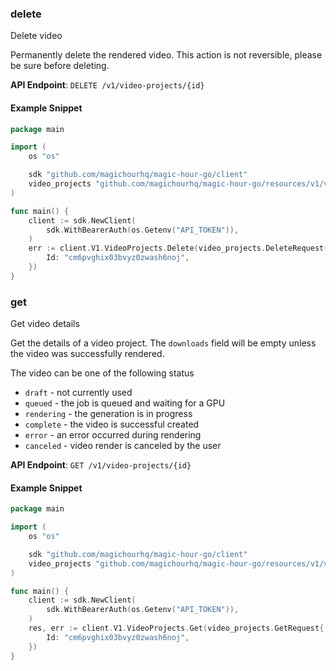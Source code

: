 
### delete <a name="delete"></a>
Delete video

Permanently delete the rendered video. This action is not reversible, please be sure before deleting.

**API Endpoint**: `DELETE /v1/video-projects/{id}`

#### Example Snippet

```go
package main

import (
	os "os"

	sdk "github.com/magichourhq/magic-hour-go/client"
	video_projects "github.com/magichourhq/magic-hour-go/resources/v1/video_projects"
)

func main() {
	client := sdk.NewClient(
		sdk.WithBearerAuth(os.Getenv("API_TOKEN")),
	)
	err := client.V1.VideoProjects.Delete(video_projects.DeleteRequest{
		Id: "cm6pvghix03bvyz0zwash6noj",
	})
}

```

### get <a name="get"></a>
Get video details

Get the details of a video project. The `downloads` field will be empty unless the video was successfully rendered.

The video can be one of the following status
- `draft` - not currently used
- `queued` - the job is queued and waiting for a GPU
- `rendering` - the generation is in progress
- `complete` - the video is successful created
- `error` - an error occurred during rendering
- `canceled` - video render is canceled by the user


**API Endpoint**: `GET /v1/video-projects/{id}`

#### Example Snippet

```go
package main

import (
	os "os"

	sdk "github.com/magichourhq/magic-hour-go/client"
	video_projects "github.com/magichourhq/magic-hour-go/resources/v1/video_projects"
)

func main() {
	client := sdk.NewClient(
		sdk.WithBearerAuth(os.Getenv("API_TOKEN")),
	)
	res, err := client.V1.VideoProjects.Get(video_projects.GetRequest{
		Id: "cm6pvghix03bvyz0zwash6noj",
	})
}

```
